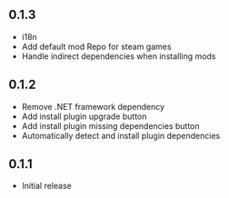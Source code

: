 ## 0.1.3

- i18n
- Add default mod Repo for steam games
- Handle indirect dependencies when installing mods
  
## 0.1.2

- Remove .NET framework dependency
- Add install plugin upgrade button
- Add install plugin missing dependencies button
- Automatically detect and install plugin dependencies

## 0.1.1

- Initial release
